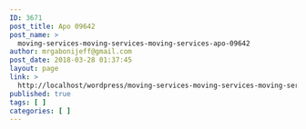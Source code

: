 ```yaml
---
ID: 3671
post_title: Apo 09642
post_name: >
  moving-services-moving-services-moving-services-apo-09642
author: mrgabonijeff@gmail.com
post_date: 2018-03-28 01:37:45
layout: page
link: >
  http://localhost/wordpress/moving-services-moving-services-moving-services-apo-09642/
published: true
tags: [ ]
categories: [ ]
---
```

